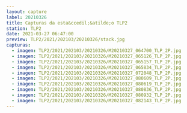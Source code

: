 ```yaml
---
layout: capture
label: 20210326
title: Capturas da esta&ccedil;&atilde;o TLP2
station: TLP2
date: 2021-03-27 06:47:00
preview: TLP2/2021/202103/20210326/stack.jpg
capturas:
  - imagem: TLP2/2021/202103/20210326/M20210327_064700_TLP_2P.jpg
  - imagem: TLP2/2021/202103/20210326/M20210327_065126_TLP_2P.jpg
  - imagem: TLP2/2021/202103/20210326/M20210327_065157_TLP_2P.jpg
  - imagem: TLP2/2021/202103/20210326/M20210327_065834_TLP_2P.jpg
  - imagem: TLP2/2021/202103/20210326/M20210327_072048_TLP_2P.jpg
  - imagem: TLP2/2021/202103/20210326/M20210327_080609_TLP_2P.jpg
  - imagem: TLP2/2021/202103/20210326/M20210327_080619_TLP_2P.jpg
  - imagem: TLP2/2021/202103/20210326/M20210327_080836_TLP_2P.jpg
  - imagem: TLP2/2021/202103/20210326/M20210327_080932_TLP_2P.jpg
  - imagem: TLP2/2021/202103/20210326/M20210327_082143_TLP_2P.jpg
---
```

